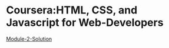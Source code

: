 # Coursera:HTML, CSS, and Javascript for Web-Developers

[Module-2-Solution](https://christianlloydsalon.github.io/Coursera-HTML-CSS-and-Javascript-for-Web-Developers/Module-2-Solution/index.html)
